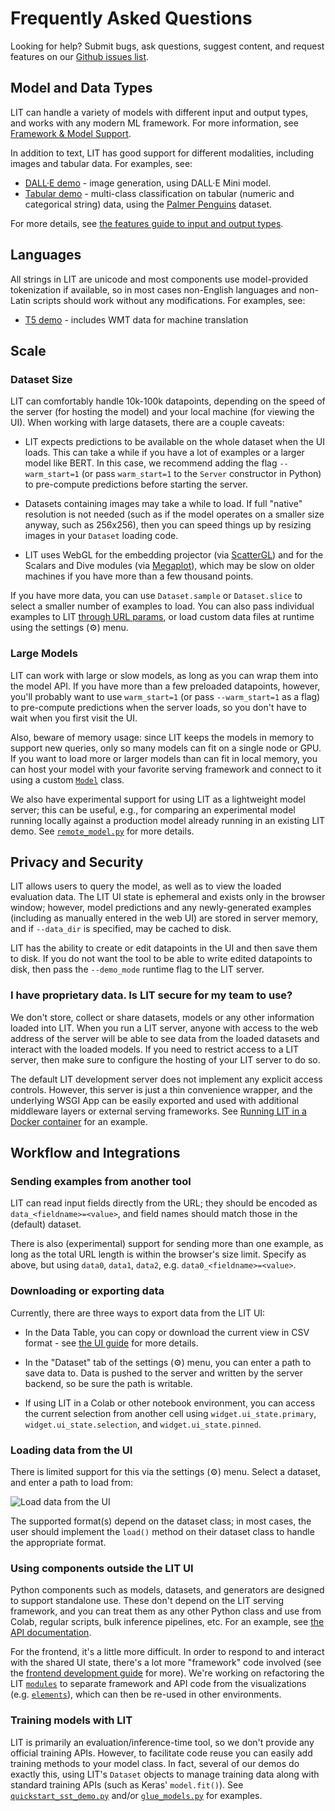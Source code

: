 # Frequently Asked Questions

<!--* freshness: { owner: 'lit-dev' reviewed: '2023-09-19' } *-->

<!-- [TOC] placeholder - DO NOT REMOVE -->

Looking for help? Submit bugs, ask questions, suggest content, and request
features on our
[Github issues list](https://github.com/pair-code/lit/issues/).

## Model and Data Types

LIT can handle a variety of models with different input and output types, and
works with any modern ML framework. For more information, see
[Framework & Model Support](components.md#framework-and-model-support).

In addition to text, LIT has good support for different modalities, including
images and tabular data. For examples, see:

*   [DALL·E demo](google3/third_party/py/lit_nlp/examples/dalle/) - image
    generation, using DALL·E Mini model.
*   [Tabular demo](https://github.com/PAIR-code/lit/blob/main/lit_nlp/examples/penguin_demo.py) -
    multi-class classification on tabular (numeric and categorical string) data,
    using the
    [Palmer Penguins](https://www.tensorflow.org/datasets/catalog/penguins)
    dataset.

For more details, see
[the features guide to input and output types](api.md#type-system).

## Languages

All strings in LIT are unicode and most components use model-provided
tokenization if available, so in most cases non-English languages and non-Latin
scripts should work without any modifications. For examples, see:

*   [T5 demo](https://github.com/PAIR-code/lit/blob/main/lit_nlp/examples/t5_demo.py) -
    includes WMT data for machine translation

## Scale

### Dataset Size

LIT can comfortably handle 10k-100k datapoints, depending on the speed of the
server (for hosting the model) and your local machine (for viewing the UI). When
working with large datasets, there are a couple caveats:

*   LIT expects predictions to be available on the whole dataset when the UI
    loads. This can take a while if you have a lot of examples or a larger model
    like BERT. In this case, we recommend adding the flag `--warm_start=1` (or
    pass `warm_start=1` to the `Server` constructor in Python) to pre-compute
    predictions before starting the server.

*   Datasets containing images may take a while to load. If full "native"
    resolution is not needed (such as if the model operates on a smaller size
    anyway, such as 256x256), then you can speed things up by resizing images in
    your `Dataset` loading code.

*   LIT uses WebGL for the embedding projector (via
    [ScatterGL](https://github.com/PAIR-code/scatter-gl)) and for the Scalars
    and Dive modules (via [Megaplot](https://github.com/PAIR-code/megaplot)),
    which may be slow on older machines if you have more than a few thousand
    points.

If you have more data, you can use `Dataset.sample` or `Dataset.slice` to select
a smaller number of examples to load. You can also pass individual examples to
LIT [through URL params](#sending-examples-from-another-tool), or load custom
data files at runtime using the settings (⚙️) menu.

### Large Models

LIT can work with large or slow models, as long as you can wrap them into the
model API. If you have more than a few preloaded datapoints, however, you'll
probably want to use `warm_start=1` (or pass `--warm_start=1` as a flag) to
pre-compute predictions when the server loads, so you don't have to wait when
you first visit the UI.

Also, beware of memory usage: since LIT keeps the models in memory to support
new queries, only so many models can fit on a single node or GPU. If you want to
load more or larger models than can fit in local memory, you can host your model
with your favorite serving framework and connect to it using a custom
[`Model`](api.md#models) class.

We also have experimental support for using LIT as a lightweight model server;
this can be useful, e.g., for comparing an experimental model running locally
against a production model already running in an existing LIT demo. See
[`remote_model.py`](https://github.com/PAIR-code/lit/blob/main/lit_nlp/components/remote_model.py)
for more details.

## Privacy and Security

LIT allows users to query the model, as well as to view the loaded evaluation
data. The LIT UI state is ephemeral and exists only in the browser window;
however, model predictions and any newly-generated examples (including as
manually entered in the web UI) are stored in server memory, and if `--data_dir`
is specified, may be cached to disk.

LIT has the ability to create or edit datapoints in the UI and then save them to
disk. If you do not want the tool to be able to write edited datapoints to disk,
then pass the `--demo_mode` runtime flag to the LIT server.

### I have proprietary data. Is LIT secure for my team to use?

We don't store, collect or share datasets, models or any other information
loaded into LIT. When you run a LIT server, anyone with access to the web
address of the server will be able to see data from the loaded datasets and
interact with the loaded models. If you need to restrict access to a LIT
server, then make sure to configure the hosting of your LIT server to do so.

The default LIT development server does not implement any explicit access
controls. However, this server is just a thin convenience wrapper, and the
underlying WSGI App can be easily exported and used with additional middleware
layers or external serving frameworks. See
[Running LIT in a Docker container](./docker.md) for an example.

## Workflow and Integrations

### Sending examples from another tool

LIT can read input fields directly from the URL; they should be encoded as
`data_<fieldname>=<value>`, and field names should match those in the (default)
dataset.

There is also (experimental) support for sending more than one example, as long
as the total URL length is within the browser's size limit. Specify as above,
but using `data0`, `data1`, `data2`, e.g. `data0_<fieldname>=<value>`.

### Downloading or exporting data

Currently, there are three ways to export data from the LIT UI:

-   In the Data Table, you can copy or download the current view in CSV format -
    see [the UI guide](./ui_guide.md#data-table) for more details.
-   In the "Dataset" tab of the settings (⚙️) menu, you can enter a path to save
    data to. Data is pushed to the server and written by the server backend, so
    be sure the path is writable.

-   If using LIT in a Colab or other notebook environment, you can access the
    current selection from another cell using `widget.ui_state.primary`,
    `widget.ui_state.selection`, and `widget.ui_state.pinned`.

### Loading data from the UI

There is limited support for this via the settings (⚙️) menu. Select a dataset,
and enter a path to load from:

![Load data from the UI](./images/lit-load-data.png)

The supported format(s) depend on the dataset class; in most cases, the user
should implement the `load()` method on their dataset class to handle the
appropriate format.

### Using components outside the LIT UI

Python components such as models, datasets, and generators are designed to
support standalone use. These don't depend on the LIT serving framework, and you
can treat them as any other Python class and use from Colab, regular scripts,
bulk inference pipelines, etc. For an example, see
[the API documentation](./api.md#using-lit-components-outside-of-lit).

For the frontend, it's a little more difficult. In order to respond to and
interact with the shared UI state, there's a lot more "framework" code involved
(see the [frontend development guide](./frontend_development.md) for more).
We're working on refactoring the LIT
[`modules`](https://github.com/PAIR-code/lit/blob/main/lit_nlp/client/modules) to separate
framework and API code from the visualizations (e.g.
[`elements`](https://github.com/PAIR-code/lit/blob/main/lit_nlp/client/elements)), which can
then be re-used in other environments.

### Training models with LIT

LIT is primarily an evaluation/inference-time tool, so we don't provide any
official training APIs. However, to facilitate code reuse you can easily add
training methods to your model class. In fact, several of our demos do exactly
this, using LIT's `Dataset` objects to manage training data along with standard
training APIs (such as Keras' `model.fit()`). See
[`quickstart_sst_demo.py`](https://github.com/PAIR-code/lit/blob/main/lit_nlp/examples/quickstart_sst_demo.py)
and/or
[`glue_models.py`](https://github.com/PAIR-code/lit/blob/main/lit_nlp/examples/models/glue_models.py)
for examples.
